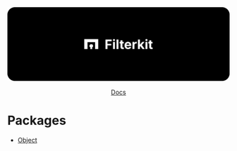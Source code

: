 <img src="https://github.com/muijf/filterkit/blob/main/.github/banner.png?raw=true">

<p align="center">
  <a href="https://docs.muijf.com/filterkit">Docs</a>
</p>

# Packages

- [Object](./packages/object)
